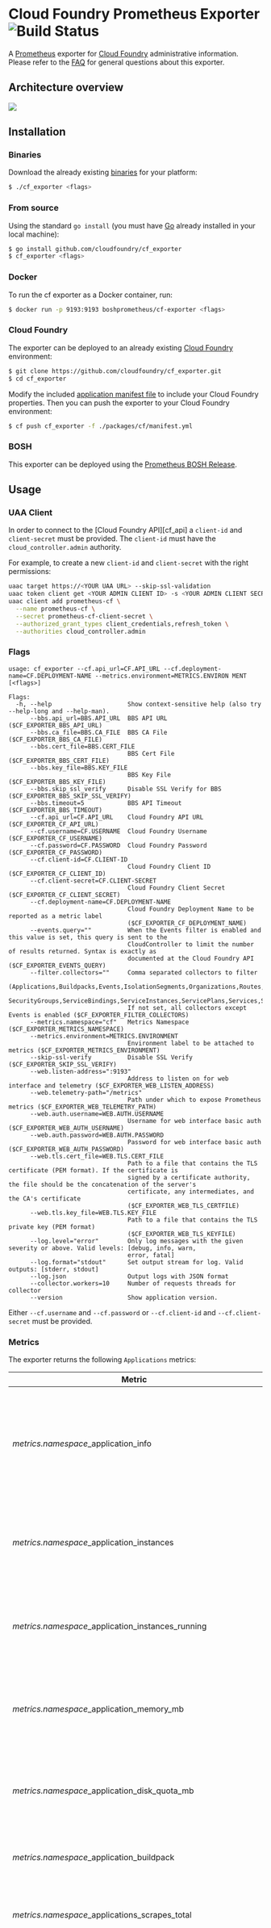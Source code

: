 # Cloud Foundry Prometheus Exporter ![Build Status](https://github.com/cloudfoundry/cf_exporter/workflows/main.yml/badge.svg)

A [Prometheus][prometheus] exporter for [Cloud Foundry][cloudfoundry] administrative information.
Please refer to the [FAQ][faq] for general questions about this exporter.

## Architecture overview

![](https://cdn.rawgit.com/cloudfoundry/cf_exporter/master/docs/architecture.svg)

## Installation

### Binaries

Download the already existing [binaries][binaries] for your platform:

```bash
$ ./cf_exporter <flags>
```

### From source

Using the standard `go install` (you must have [Go][golang] already installed in your local machine):

```bash
$ go install github.com/cloudfoundry/cf_exporter
$ cf_exporter <flags>
```

### Docker

To run the cf exporter as a Docker container, run:

```bash
$ docker run -p 9193:9193 boshprometheus/cf-exporter <flags>
```

### Cloud Foundry

The exporter can be deployed to an already existing [Cloud Foundry][cloudfoundry] environment:

```bash
$ git clone https://github.com/cloudfoundry/cf_exporter.git
$ cd cf_exporter
```

Modify the included [application manifest file][manifest] to include your Cloud Foundry properties.
Then you can push the exporter to your Cloud Foundry environment:

```bash
$ cf push cf_exporter -f ./packages/cf/manifest.yml
```

### BOSH

This exporter can be deployed using the [Prometheus BOSH Release][prometheus-boshrelease].

## Usage

### UAA Client

In order to connect to the [Cloud Foundry API][cf_api] a `client-id` and `client-secret` must be provided. The `client-id` must have the `cloud_controller.admin` authority.

For example, to create a new `client-id` and `client-secret` with the right permissions:

```bash
uaac target https://<YOUR UAA URL> --skip-ssl-validation
uaac token client get <YOUR ADMIN CLIENT ID> -s <YOUR ADMIN CLIENT SECRET>
uaac client add prometheus-cf \
  --name prometheus-cf \
  --secret prometheus-cf-client-secret \
  --authorized_grant_types client_credentials,refresh_token \
  --authorities cloud_controller.admin
```

### Flags

```
usage: cf_exporter --cf.api_url=CF.API_URL --cf.deployment-name=CF.DEPLOYMENT-NAME --metrics.environment=METRICS.ENVIRON MENT [<flags>]

Flags:
  -h, --help                     Show context-sensitive help (also try --help-long and --help-man).
      --bbs.api_url=BBS.API_URL  BBS API URL ($CF_EXPORTER_BBS_API_URL)
      --bbs.ca_file=BBS.CA_FILE  BBS CA File ($CF_EXPORTER_BBS_CA_FILE)
      --bbs.cert_file=BBS.CERT_FILE
                                 BBS Cert File ($CF_EXPORTER_BBS_CERT_FILE)
      --bbs.key_file=BBS.KEY_FILE
                                 BBS Key File ($CF_EXPORTER_BBS_KEY_FILE)
      --bbs.skip_ssl_verify      Disable SSL Verify for BBS ($CF_EXPORTER_BBS_SKIP_SSL_VERIFY)
      --bbs.timeout=5            BBS API Timeout ($CF_EXPORTER_BBS_TIMEOUT)
      --cf.api_url=CF.API_URL    Cloud Foundry API URL ($CF_EXPORTER_CF_API_URL)
      --cf.username=CF.USERNAME  Cloud Foundry Username ($CF_EXPORTER_CF_USERNAME)
      --cf.password=CF.PASSWORD  Cloud Foundry Password ($CF_EXPORTER_CF_PASSWORD)
      --cf.client-id=CF.CLIENT-ID
                                 Cloud Foundry Client ID ($CF_EXPORTER_CF_CLIENT_ID)
      --cf.client-secret=CF.CLIENT-SECRET
                                 Cloud Foundry Client Secret ($CF_EXPORTER_CF_CLIENT_SECRET)
      --cf.deployment-name=CF.DEPLOYMENT-NAME
                                 Cloud Foundry Deployment Name to be reported as a metric label
                                 ($CF_EXPORTER_CF_DEPLOYMENT_NAME)
      --events.query=""          When the Events filter is enabled and this value is set, this query is sent to the
                                 CloudController to limit the number of results returned. Syntax is exactly as
                                 documented at the Cloud Foundry API ($CF_EXPORTER_EVENTS_QUERY)
      --filter.collectors=""     Comma separated collectors to filter
                                 (Applications,Buildpacks,Events,IsolationSegments,Organizations,Routes,
                                 SecurityGroups,ServiceBindings,ServiceInstances,ServicePlans,Services,Spaces,Stacks).
                                 If not set, all collectors except Events is enabled ($CF_EXPORTER_FILTER_COLLECTORS)
      --metrics.namespace="cf"   Metrics Namespace ($CF_EXPORTER_METRICS_NAMESPACE)
      --metrics.environment=METRICS.ENVIRONMENT
                                 Environment label to be attached to metrics ($CF_EXPORTER_METRICS_ENVIRONMENT)
      --skip-ssl-verify          Disable SSL Verify ($CF_EXPORTER_SKIP_SSL_VERIFY)
      --web.listen-address=":9193"
                                 Address to listen on for web interface and telemetry ($CF_EXPORTER_WEB_LISTEN_ADDRESS)
      --web.telemetry-path="/metrics"
                                 Path under which to expose Prometheus metrics ($CF_EXPORTER_WEB_TELEMETRY_PATH)
      --web.auth.username=WEB.AUTH.USERNAME
                                 Username for web interface basic auth ($CF_EXPORTER_WEB_AUTH_USERNAME)
      --web.auth.password=WEB.AUTH.PASSWORD
                                 Password for web interface basic auth ($CF_EXPORTER_WEB_AUTH_PASSWORD)
      --web.tls.cert_file=WEB.TLS.CERT_FILE
                                 Path to a file that contains the TLS certificate (PEM format). If the certificate is
                                 signed by a certificate authority, the file should be the concatenation of the server's
                                 certificate, any intermediates, and the CA's certificate
                                 ($CF_EXPORTER_WEB_TLS_CERTFILE)
      --web.tls.key_file=WEB.TLS.KEY_FILE
                                 Path to a file that contains the TLS private key (PEM format)
                                 ($CF_EXPORTER_WEB_TLS_KEYFILE)
      --log.level="error"        Only log messages with the given severity or above. Valid levels: [debug, info, warn,
                                 error, fatal]
      --log.format="stdout"      Set output stream for log. Valid outputs: [stderr, stdout]
      --log.json                 Output logs with JSON format
      --collector.workers=10     Number of requests threads for collector
      --version                  Show application version.
```

Either `--cf.username` and `--cf.password` or `--cf.client-id` and `--cf.client-secret` must be provided.

### Metrics

The exporter returns the following `Applications` metrics:

| Metric                                                        | Description                                                                                                              | Labels                                                                                                                                                                                      |
| ------                                                        | -----------                                                                                                              | ------                                                                                                                                                                                      |
| *metrics.namespace*_application_info                          | Labeled Cloud Foundry Application information with a constant `1` value                                                  | `environment`, `deployment`, `application_id`, `application_name`, `detected_buildpack`, `buildpack`, `organization_id`, `organization_name`, `space_id`, `space_name`, `stack_id`, `state` |
| *metrics.namespace*_application_instances                     | Number of desired Cloud Foundry Application Instances                                                                    | `environment`, `deployment`, `application_id`, `application_name`, `organization_id`, `organization_name`, `space_id`, `space_name`, `state`                                                |
| *metrics.namespace*_application_instances_running             | Number of running Cloud Foundry Application Instances                                                                    | `environment`, `deployment`, `application_id`, `application_name`, `organization_id`, `organization_name`, `space_id`, `space_name`, `state`                                                |
| *metrics.namespace*_application_memory_mb                     | Cloud Foundry Application Memory (Mb)                                                                                    | `environment`, `deployment`, `application_id`, `application_name`, `organization_id`, `organization_name`, `space_id`, `space_name`                                                         |
| *metrics.namespace*_application_disk_quota_mb                 | Cloud Foundry Application Disk Quota (Mb)                                                                                | `environment`, `deployment`, `application_id`, `application_name`, `organization_id`, `organization_name`, `space_id`, `space_name`                                                         |
| *metrics.namespace*_application_buildpack                     | All the buildpacks used by an Application.                                                                        | `environment`, `deployment`, `application_id`, `application_name`, `buildpack_name`
| *metrics.namespace*_applications_scrapes_total                | Total number of scrapes for Cloud Foundry Applications                                                                   | `environment`, `deployment`                                                                                                                                                                 |
| *metrics.namespace*_applications_scrape_errors_total          | Total number of scrape errors of Cloud Foundry Applications                                                              | `environment`, `deployment`                                                                                                                                                                 |
| *metrics.namespace*_last_applications_scrape_error            | Whether the last scrape of Applications metrics from Cloud Foundry resulted in an error (`1` for error, `0` for success) | `environment`, `deployment`                                                                                                                                                                 |
| *metrics.namespace*_last_applications_scrape_timestamp        | Number of seconds since 1970 since last scrape of Applications metrics from Cloud Foundry                                | `environment`, `deployment`                                                                                                                                                                 |
| *metrics.namespace*_last_applications_scrape_duration_seconds | Duration of the last scrape of Applications metrics from Cloud Foundry                                                   | `environment`, `deployment`                                                                                                                                                                 |

The exporter returns the following `Buildpacks` metrics:

| Metric                                                      | Description                                                                                                            | Labels                                                                                                 |
| ------                                                      | -----------                                                                                                            | ------                                                                                                 |
| *metrics.namespace*_buildpack_info                          | Labeled Cloud Foundry Buildpacks information with a constant `1` value                                                 | `environment`, `deployment`, `buildpack_id`, `buildpack_name`, `buildpack_stack`, `buildpack_filename` |
| *metrics.namespace*_buildpacks_scrapes_total                | Total number of scrapes for Cloud Foundry Buildpacks                                                                   | `environment`, `deployment`                                                                            |
| *metrics.namespace*_buildpacks_scrape_errors_total          | Total number of scrape errors of Cloud Foundry Buildpacks                                                              | `environment`, `deployment`                                                                            |
| *metrics.namespace*_last_buildpacks_scrape_error            | Whether the last scrape of Buildpacks metrics from Cloud Foundry resulted in an error (`1` for error, `0` for success) | `environment`, `deployment`                                                                            |
| *metrics.namespace*_last_buildpacks_scrape_timestamp        | Number of seconds since 1970 since last scrape of Buildpacks metrics from Cloud Foundry                                | `environment`, `deployment`                                                                            |
| *metrics.namespace*_last_buildpacks_scrape_duration_seconds | Duration of the last scrape of Buildpacks metrics from Cloud Foundry                                                   | `environment`, `deployment`                                                                            |

The exporter returns the following `Domain` metrics:

| Metric                                                      | Description                                                                                                            | Labels                                                                                                 |
| ------                                                      | -----------                                                                                                            | ------                                                                                                 |
| *metrics.namespace*_domain_info                          | Cloud Foundry domains, labeled by domain ID, name, whether it is internal, and supported protocol. Metric value is set to 1.                                     | `environment`, `deployment`, `domain_id`, `domain_name`, `internal`, `protocol` |
| *metrics.namespace*_domain_scrapes_total                | Total number of scrapes for Cloud Foundry Domains                                                                   | `environment`, `deployment`                                                                            |
| *metrics.namespace*_domain_scrape_errors_total          | Total number of scrape errors of Cloud Foundry Domains                                                              | `environment`, `deployment`                                                                            |
| *metrics.namespace*_last_domains_scrape_error            | Whether the last scrape of Domain metrics from Cloud Foundry resulted in an error (`1` for error, `0` for success) | `environment`, `deployment`                                                                            |
| *metrics.namespace*_last_domains_scrape_timestamp        | Number of seconds since 1970 since last scrape of Domain metrics from Cloud Foundry                                | `environment`, `deployment`                                                                            |
| *metrics.namespace*_last_domains_scrape_duration_seconds | Duration of the last scrape of Domain metrics from Cloud Foundry                                                   | `environment`, `deployment`   

The exporter returns the following `Events` metrics:

| Metric                                                  | Description                                                                                                        | Labels                                                                                                                                                         |
| ------                                                  | -----------                                                                                                        | ------                                                                                                                                                         |
| *metrics.namespace*_events_info                         | Labeled Cloud Foundry Events information with a constant `1` value                                                 | `environment`, `deployment`, `type`, `actor`, `actor_type`, `actor_name`, `actor_username`, `actee`, `actee_type`, `actee_name`, `space_id`, `organization_id` |
| *metrics.namespace*_events_scrapes_total                | Total number of scrapes for Cloud Foundry Events                                                                   | `environment`, `deployment`                                                                                                                                    |
| *metrics.namespace*_events_scrape_errors_total          | Total number of scrape errors of Cloud Foundry Events                                                              | `environment`, `deployment`                                                                                                                                    |
| *metrics.namespace*_last_events_scrape_error            | Whether the last scrape of Events metrics from Cloud Foundry resulted in an error (`1` for error, `0` for success) | `environment`, `deployment`                                                                                                                                    |
| *metrics.namespace*_last_events_scrape_timestamp        | Number of seconds since 1970 since last scrape of Events metrics from Cloud Foundry                                | `environment`, `deployment`                                                                                                                                    |
| *metrics.namespace*_last_events_scrape_duration_seconds | Duration of the last scrape of Events metrics from Cloud Foundry                                                   | `environment`, `deployment`                                                                                                                                    |

The exporter returns the following `IsolationSegments` metrics (requires `cf.api-v3-enabled` enabled):

| Metric                                                              | Description                                                                                                                    | Labels                                                                        |
| ------                                                              | -----------                                                                                                                    | ------                                                                        |
| *metrics.namespace*_isolation_segment_info                          | Labeled Cloud Foundry Isolation Segment information with a constant `1` value                                                  | `environment`, `deployment`, `isolation_segment_id`, `isolation_segment_name` |
| *metrics.namespace*_isolation_segments_scrapes_total                | Total number of scrapes for Cloud Foundry Isolation Segments                                                                   | `environment`, `deployment`                                                   |
| *metrics.namespace*_isolation_segments_scrape_errors_total          | Total number of scrape errors of Cloud Foundry Isolation Segments                                                              | `environment`, `deployment`                                                   |
| *metrics.namespace*_last_isolation_segments_scrape_error            | Whether the last scrape of Isolation Segments metrics from Cloud Foundry resulted in an error (`1` for error, `0` for success) | `environment`, `deployment`                                                   |
| *metrics.namespace*_last_isolation_segments_scrape_timestamp        | Number of seconds since 1970 since last scrape of Isolation Segments metrics from Cloud Foundry                                | `environment`, `deployment`                                                   |
| *metrics.namespace*_last_isolation_segments_scrape_duration_seconds | Duration of the last scrape of Isolation Segments metrics from Cloud Foundry                                                   | `environment`, `deployment`                                                   |

The exporter returns the following `Organizations` metrics:

| Metric                                                            | Description                                                                                                               | Labels                                                                            |
| ------                                                            | -----------                                                                                                               | ------                                                                            |
| *metrics.namespace*_organization_info                             | Labeled Cloud Foundry Organization information with a constant `1` value                                                  | `environment`, `deployment`, `organization_id`, `organization_name`, `quota_name` |
| *metrics.namespace*_organization_non_basic_services_allowed       | A Cloud Foundry Organization can provision instances of paid service plans? (`1` for `true`, `0` for `false`)             | `environment`, `deployment`, `organization_id`, `organization_name`               |
| *metrics.namespace*_organization_instance_memory_mb_limit         | Maximum amount of memory (Mb) an application instance can have in a Cloud Foundry Organization                            | `environment`, `deployment`, `organization_id`, `organization_name`               |
| *metrics.namespace*_organization_total_app_instances_quota        | Total number of application instances that may be created in a Cloud Foundry Organization                                 | `environment`, `deployment`, `organization_id`, `organization_name`               |
| *metrics.namespace*_organization_total_app_tasks_quota            | Total number of application tasks that may be created in a Cloud Foundry Organization                                     | `environment`, `deployment`, `organization_id`, `organization_name`               |
| *metrics.namespace*_organization_total_memory_mb_quota            | Total amount of memory (Mb) a Cloud Foundry Organization can have                                                         | `environment`, `deployment`, `organization_id`, `organization_name`               |
| *metrics.namespace*_organization_total_private_domains_quota      | Total number of private domains that may be created in a Cloud Foundry Organization                                       | `environment`, `deployment`, `organization_id`, `organization_name`               |
| *metrics.namespace*_organization_total_reserved_route_ports_quota | Total number of routes that may be created with reserved ports in a Cloud Foundry Organization                            | `environment`, `deployment`, `organization_id`, `organization_name`               |
| *metrics.namespace*_organization_total_routes_quota               | Total number of routes that may be created in a Cloud Foundry Organization                                                | `environment`, `deployment`, `organization_id`, `organization_name`               |
| *metrics.namespace*_organization_total_service_keys_quota         | Total number of service keys that may be created in a Cloud Foundry Organization                                          | `environment`, `deployment`, `organization_id`, `organization_name`               |
| *metrics.namespace*_organization_total_services_quota             | Total number of service instances that may be created in a Cloud Foundry Organization                                     | `environment`, `deployment`, `organization_id`, `organization_name`               |
| *metrics.namespace*_organizations_scrapes_total                   | Total number of scrapes for Cloud Foundry Organizations                                                                   | `environment`, `deployment`                                                       |
| *metrics.namespace*_organizations_scrape_errors_total             | Total number of scrape errors of Cloud Foundry Organizations                                                              | `environment`, `deployment`                                                       |
| *metrics.namespace*_last_organizations_scrape_error               | Whether the last scrape of Organizations metrics from Cloud Foundry resulted in an error (`1` for error, `0` for success) | `environment`, `deployment`                                                       |
| *metrics.namespace*_last_organizations_scrape_timestamp           | Number of seconds since 1970 since last scrape of Organizations metrics from Cloud Foundry                                | `environment`, `deployment`                                                       |
| *metrics.namespace*_last_organizations_scrape_duration_seconds    | Duration of the last scrape of Organizations metrics from Cloud Foundry                                                   | `environment`, `deployment`                                                       |

The exporter returns the following `Routes` metrics:

| Metric                                                  | Description                                                                                                        | Labels                                                                                                              |
| ------                                                  | -----------                                                                                                        | ------                                                                                                              |
| *metrics.namespace*_route_info                          | Labeled Cloud Foundry Route information with a constant `1` value                                                  | `environment`, `deployment`, `route_id`, `route_host`, `route_path`, `domain_id`, `space_id`, `service_instance_id` |
| *metrics.namespace*_routes_scrapes_total                | Total number of scrapes for Cloud Foundry Routes                                                                   | `environment`, `deployment`                                                                                         |
| *metrics.namespace*_routes_scrape_errors_total          | Total number of scrape errors of Cloud Foundry Routes                                                              | `environment`, `deployment`                                                                                         |
| *metrics.namespace*_last_routes_scrape_error            | Whether the last scrape of Routes metrics from Cloud Foundry resulted in an error (`1` for error, `0` for success) | `environment`, `deployment`                                                                                         |
| *metrics.namespace*_last_routes_scrape_timestamp        | Number of seconds since 1970 since last scrape of Routes metrics from Cloud Foundry                                | `environment`, `deployment`                                                                                         |
| *metrics.namespace*_last_routes_scrape_duration_seconds | Duration of the last scrape of Routes metrics from Cloud Foundry                                                   | `environment`, `deployment`                                                                                         |

The exporter returns the following `Security Groups` metrics:

| Metric                                                           | Description                                                                                                                 | Labels                                                                  |
| ------                                                           | -----------                                                                                                                 | ------                                                                  |
| *metrics.namespace*_security_group_info                          | Labeled Cloud Foundry Security Group information with a constant `1` value                                                  | `environment`, `deployment`, `security_group_id`, `security_group_name` |
| *metrics.namespace*_security_groups_scrapes_total                | Total number of scrapes for Cloud Foundry Security Groups                                                                   | `environment`, `deployment`                                             |
| *metrics.namespace*_security_groups_scrape_errors_total          | Total number of scrape errors of Cloud Foundry Security Groups                                                              | `environment`, `deployment`                                             |
| *metrics.namespace*_last_security_groups_scrape_error            | Whether the last scrape of Security Groups metrics from Cloud Foundry resulted in an error (`1` for error, `0` for success) | `environment`, `deployment`                                             |
| *metrics.namespace*_last_security_groups_scrape_timestamp        | Number of seconds since 1970 since last scrape of Security Groups metrics from Cloud Foundry                                | `environment`, `deployment`                                             |
| *metrics.namespace*_last_security_groups_scrape_duration_seconds | Duration of the last scrape of Security Groups metrics from Cloud Foundry                                                   | `environment`, `deployment`                                             |

The exporter returns the following `Services` metrics:

| Metric                                                    | Description                                                                                                          | Labels                                                     |
| ------                                                    | -----------                                                                                                          | ------                                                     |
| *metrics.namespace*_service_info                          | Labeled Cloud Foundry Service information with a constant `1` value                                                  | `environment`, `deployment`, `service_id`, `service_label` |
| *metrics.namespace*_services_scrapes_total                | Total number of scrapes for Cloud Foundry Services                                                                   | `environment`, `deployment`                                |
| *metrics.namespace*_services_scrape_errors_total          | Total number of scrape errors of Cloud Foundry Services                                                              | `environment`, `deployment`                                |
| *metrics.namespace*_last_services_scrape_error            | Whether the last scrape of Services metrics from Cloud Foundry resulted in an error (`1` for error, `0` for success) | `environment`, `deployment`                                |
| *metrics.namespace*_last_services_scrape_timestamp        | Number of seconds since 1970 since last scrape of Services metrics from Cloud Foundry                                | `environment`, `deployment`                                |
| *metrics.namespace*_last_services_scrape_duration_seconds | Duration of the last scrape of Services metrics from Cloud Foundry                                                   | `environment`, `deployment`                                |

The exporter returns the following `Service Bindings` metrics:

| Metric                                                            | Description                                                                                                                  | Labels                                                                                      |
| ------                                                            | -----------                                                                                                                  | ------                                                                                      |
| *metrics.namespace*_service_binding_info                          | Labeled Cloud Foundry Service Binding information with a constant `1` value                                                  | `environment`, `deployment`, `service_binding_id`, `application_id`, `service_instance_id`, `route_binding_id` |
| *metrics.namespace*_service_bindings_scrapes_total                | Total number of scrapes for Cloud Foundry Service Bindings                                                                   | `environment`, `deployment`                                                                 |
| *metrics.namespace*_service_bindings_scrape_errors_total          | Total number of scrape errors of Cloud Foundry Service Bindings                                                              | `environment`, `deployment`                                                                 |
| *metrics.namespace*_last_service_bindings_scrape_error            | Whether the last scrape of Service Bindings metrics from Cloud Foundry resulted in an error (`1` for error, `0` for success) | `environment`, `deployment`                                                                 |
| *metrics.namespace*_last_service_bindings_scrape_timestamp        | Number of seconds since 1970 since last scrape of Service Bindings metrics from Cloud Foundry                                | `environment`, `deployment`                                                                 |
| *metrics.namespace*_last_service_bindings_scrape_duration_seconds | Duration of the last scrape of Service Bindings metrics from Cloud Foundry                                                   | `environment`, `deployment`                                                                 |


The exporter returns the following `Service Route Bindings` metrics:

| Metric                                                            | Description                                                                                                                  | Labels                                                                                      |
| ------                                                            | -----------                                                                                                                  | ------                                                                                      |
| *metrics.namespace*_service_route_binding_info                          | Labeled Cloud Foundry Service Route Binding information with a constant `1` value                                                  | `environment`, `deployment`, `route_id`, `route_service_url`, `service_instance_id`, `service_route_binding_id` |
| *metrics.namespace*_service_route_bindings_scrapes_total                | Total number of scrapes for Cloud Foundry Service Bindings                                                                   | `environment`, `deployment`                                                                 |
| *metrics.namespace*_service_route_bindings_scrape_errors_total          | Total number of scrape errors of Cloud Foundry Service Bindings                                                              | `environment`, `deployment`                                                                 |
| *metrics.namespace*_last_service_route_bindings_scrape_error            | Whether the last scrape of Service Bindings metrics from Cloud Foundry resulted in an error (`1` for error, `0` for success) | `environment`, `deployment`                                                                 |
| *metrics.namespace*_last_service_route_bindings_scrape_timestamp        | Number of seconds since 1970 since last scrape of Service Bindings metrics from Cloud Foundry                                | `environment`, `deployment`                                                                 |
| *metrics.namespace*_last_service_route_bindings_scrape_duration_seconds | Duration of the last scrape of Service Bindings metrics from Cloud Foundry                                                   | `environment`, `deployment`                                                                 |

The exporter returns the following `Service Instances` metrics:

| Metric                                                             | Description                                                                                                                   | Labels                                                                                                                                                            |
| ------                                                             | -----------                                                                                                                   | ------                                                                                                                                                            |
| *metrics.namespace*_service_instance_info                          | Labeled Cloud Foundry Service Instance information with a constant `1` value                                                  | `environment`, `deployment`, `service_instance_id`, `service_instance_name`, `service_plan_id`, `space_id`, `type`, `last_operation_type`, `last_operation_state` |
| *metrics.namespace*_service_instances_scrapes_total                | Total number of scrapes for Cloud Foundry Service Instances                                                                   | `environment`, `deployment`                                                                                                                                       |
| *metrics.namespace*_service_instances_scrape_errors_total          | Total number of scrape errors of Cloud Foundry Service Instances                                                              | `environment`, `deployment`                                                                                                                                       |
| *metrics.namespace*_last_service_instances_scrape_error            | Whether the last scrape of Service Instances metrics from Cloud Foundry resulted in an error (`1` for error, `0` for success) | `environment`, `deployment`                                                                                                                                       |
| *metrics.namespace*_last_service_instances_scrape_timestamp        | Number of seconds since 1970 since last scrape of Service Instances metrics from Cloud Foundry                                | `environment`, `deployment`                                                                                                                                       |
| *metrics.namespace*_last_service_instances_scrape_duration_seconds | Duration of the last scrape of Service Instances metrics from Cloud Foundry                                                   | `environment`, `deployment`                                                                                                                                       |

The exporter returns the following `Service Plans` metrics:

| Metric                                                         | Description                                                                                                               | Labels                                                                             |
| ------                                                         | -----------                                                                                                               | ------                                                                             |
| *metrics.namespace*_service_plan_info                          | Labeled Cloud Foundry Service Plan information with a constant `1` value                                                  | `environment`, `deployment`, `service_plan_id`, `service_plane_name`, `service_id` |
| *metrics.namespace*_service_plans_scrapes_total                | Total number of scrapes for Cloud Foundry Service Plans                                                                   | `environment`, `deployment`                                                        |
| *metrics.namespace*_service_plans_scrape_errors_total          | Total number of scrape errors of Cloud Foundry Service Plans                                                              | `environment`, `deployment`                                                        |
| *metrics.namespace*_last_service_plans_scrape_error            | Whether the last scrape of Service Plans metrics from Cloud Foundry resulted in an error (`1` for error, `0` for success) | `environment`, `deployment`                                                        |
| *metrics.namespace*_last_service_plans_scrape_timestamp        | Number of seconds since 1970 since last scrape of Service Plans metrics from Cloud Foundry                                | `environment`, `deployment`                                                        |
| *metrics.namespace*_last_service_plans_scrape_duration_seconds | Duration of the last scrape of Service Plans metrics from Cloud Foundry                                                   | `environment`, `deployment`                                                        |

The exporter returns the following `Spaces` metrics:

| Metric                                                     | Description                                                                                                        | Labels                                                                                 |
| ------                                                     | -----------                                                                                                        | ------                                                                                 |
| *metrics.namespace*_space_info                             | Labeled Cloud Foundry Space information with a constant `1` value                                                  | `environment`, `deployment`, `space_id`, `space_name`, `organization_id`, `quota_name` |
| *metrics.namespace*_space_non_basic_services_allowed       | A Cloud Foundry Space can provision instances of paid service plans? (`1` for `true`, `0` for `false`)             | `environment`, `deployment`, `space_id`, `space_name`, `organization_id`               |
| *metrics.namespace*_space_instance_memory_mb_limit         | Maximum amount of memory (Mb) an application instance can have in a Cloud Foundry Space                            | `environment`, `deployment`, `space_id`, `space_name`, `organization_id`               |
| *metrics.namespace*_space_total_app_instances_quota        | Total number of application instances that may be created in a Cloud Foundry Space                                 | `environment`, `deployment`, `space_id`, `space_name`, `organization_id`               |
| *metrics.namespace*_space_total_app_tasks_quota            | Total number of application tasks that may be created in a Cloud Foundry Space                                     | `environment`, `deployment`, `space_id`, `space_name`, `organization_id`               |
| *metrics.namespace*_space_total_memory_mb_quota            | Total amount of memory (Mb) a Cloud Foundry Space can have                                                         | `environment`, `deployment`, `space_id`, `space_name`, `organization_id`               |
| *metrics.namespace*_space_total_reserved_route_ports_quota | Total number of routes that may be created with reserved ports in a Cloud Foundry Space                            | `environment`, `deployment`, `space_id`, `space_name`, `organization_id`               |
| *metrics.namespace*_space_total_routes_quota               | Total number of routes that may be created in a Cloud Foundry Space                                                | `environment`, `deployment`, `space_id`, `space_name`, `organization_id`               |
| *metrics.namespace*_space_total_service_keys_quota         | Total number of service keys that may be created in a Cloud Foundry Space                                          | `environment`, `deployment`, `space_id`, `space_name`, `organization_id`               |
| *metrics.namespace*_space_total_services_quota             | Total number of service instances that may be created in a Cloud Foundry Space                                     | `environment`, `deployment`, `space_id`, `space_name`, `organization_id`               |
| *metrics.namespace*_spaces_scrapes_total                   | Total number of scrapes for Cloud Foundry Spaces                                                                   | `environment`, `deployment`                                                            |
| *metrics.namespace*_spaces_scrape_errors_total             | Total number of scrape errors of Cloud Foundry Spaces                                                              | `environment`, `deployment`                                                            |
| *metrics.namespace*_last_spaces_scrape_error               | Whether the last scrape of Spaces metrics from Cloud Foundry resulted in an error (`1` for error, `0` for success) | `environment`, `deployment`                                                            |
| *metrics.namespace*_last_spaces_scrape_timestamp           | Number of seconds since 1970 since last scrape of Spaces metrics from Cloud Foundry                                | `environment`, `deployment`                                                            |
| *metrics.namespace*_last_spaces_scrape_duration_seconds    | Duration of the last scrape of Spaces metrics from Cloud Foundry                                                   | `environment`, `deployment`                                                            |

The exporter returns the following `Stacks` metrics:

| Metric                                                  | Description                                                                                                        | Labels                                                |
| ------                                                  | -----------                                                                                                        | ------                                                |
| *metrics.namespace*_stack_info                          | Labeled Cloud Foundry Stack information with a constant `1` value                                                  | `environment`, `deployment`, `stack_id`, `stack_name` |
| *metrics.namespace*_stacks_scrapes_total                | Total number of scrapes for Cloud Foundry Stacks                                                                   | `environment`, `deployment`                           |
| *metrics.namespace*_stacks_scrape_errors_total          | Total number of scrape errors of Cloud Foundry Stacks                                                              | `environment`, `deployment`                           |
| *metrics.namespace*_last_stacks_scrape_error            | Whether the last scrape of Stacks metrics from Cloud Foundry resulted in an error (`1` for error, `0` for success) | `environment`, `deployment`                           |
| *metrics.namespace*_last_stacks_scrape_timestamp        | Number of seconds since 1970 since last scrape of Stacks metrics from Cloud Foundry                                | `environment`, `deployment`                           |
| *metrics.namespace*_last_stacks_scrape_duration_seconds | Duration of the last scrape of Stacks metrics from Cloud Foundry                                                   | `environment`, `deployment`                           |

## Contributing

Refer to the [contributing guidelines][contributing].

## License

Apache License 2.0, see [LICENSE][license].

[binaries]: https://github.com/cloudfoundry/cf_exporter/releases
[cf_api_v2]: https://v2-apidocs.cloudfoundry.org/
[cf_api_v3]: https://v3-apidocs.cloudfoundry.org/
[cloudfoundry]: https://www.cloudfoundry.org/
[contributing]: ./CONTRIBUTING.md
[faq]: ./FAQ.md
[golang]: https://golang.org/
[license]: ./LICENSE
[manifest]: ./packages/cf/manifest.yml
[prometheus]: https://prometheus.io/
[prometheus-boshrelease]: https://github.com/cloudfoundry/prometheus-boshrelease

